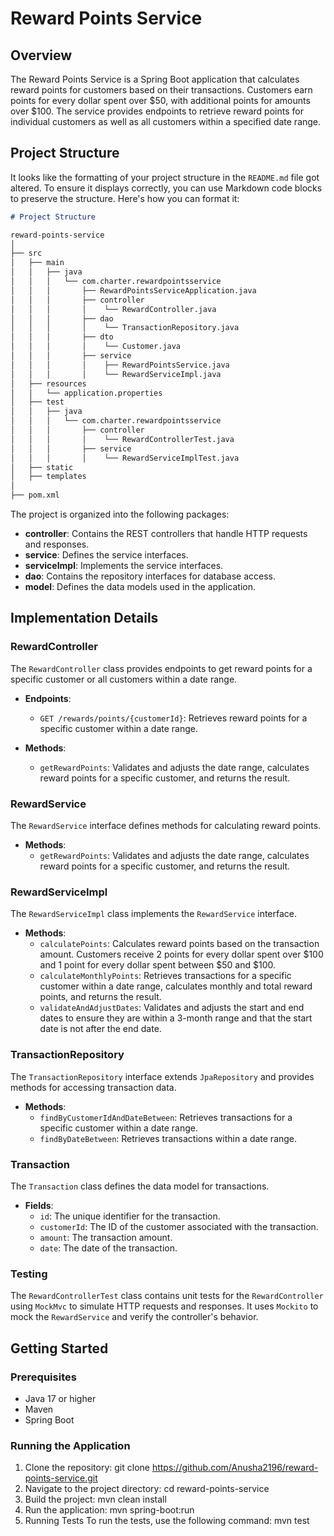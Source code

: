 # Reward Points Service

## Overview
The Reward Points Service is a Spring Boot application that calculates reward points for customers based on their transactions. Customers earn points for every dollar spent over $50, with additional points for amounts over $100. The service provides endpoints to retrieve reward points for individual customers as well as all customers within a specified date range.

## Project Structure
It looks like the formatting of your project structure in the `README.md` file got altered. To ensure it displays correctly, you can use Markdown code blocks to preserve the structure. Here's how you can format it:

```markdown
# Project Structure

reward-points-service
│
├── src
│   ├── main
│   │   ├── java
│   │   │   └── com.charter.rewardpointsservice
│   │   │       ├── RewardPointsServiceApplication.java
│   │   │       ├── controller
│   │   │       │    └── RewardController.java
│   │   │       ├── dao
│   │   │       │    └── TransactionRepository.java
│   │   │       ├── dto
│   │   │       │    └── Customer.java
│   │   │       ├── service
│   │   │       │    ├── RewardPointsService.java
│   │   │       │    └── RewardServiceImpl.java
│   ├── resources
│   │   └── application.properties
│   ├── test
│   │   ├── java
│   │   │   └── com.charter.rewardpointsservice
│   │   │       ├── controller
│   │   │       │    └── RewardControllerTest.java
│   │   │       ├── service
│   │   │       │    └── RewardServiceImplTest.java
│   ├── static
│   ├── templates
│
├── pom.xml
```

The project is organized into the following packages:

- **controller**: Contains the REST controllers that handle HTTP requests and responses.
- **service**: Defines the service interfaces.
- **serviceImpl**: Implements the service interfaces.
- **dao**: Contains the repository interfaces for database access.
- **model**: Defines the data models used in the application.

## Implementation Details

### RewardController
The `RewardController` class provides endpoints to get reward points for a specific customer or all customers within a date range.

- **Endpoints**:
  - `GET /rewards/points/{customerId}`: Retrieves reward points for a specific customer within a date range.

- **Methods**:
  - `getRewardPoints`: Validates and adjusts the date range, calculates reward points for a specific customer, and returns the result.

### RewardService
The `RewardService` interface defines methods for calculating reward points.

- **Methods**:
  - `getRewardPoints`: Validates and adjusts the date range, calculates reward points for a specific customer, and returns the result.

### RewardServiceImpl
The `RewardServiceImpl` class implements the `RewardService` interface.

- **Methods**:
  - `calculatePoints`: Calculates reward points based on the transaction amount. Customers receive 2 points for every dollar spent over $100 and 1 point for every dollar spent between $50 and $100.
  - `calculateMonthlyPoints`: Retrieves transactions for a specific customer within a date range, calculates monthly and total reward points, and returns the result.
   - `validateAndAdjustDates`: Validates and adjusts the start and end dates to ensure they are within a 3-month range and that the start date is not after the end date.


### TransactionRepository
The `TransactionRepository` interface extends `JpaRepository` and provides methods for accessing transaction data.

- **Methods**:
  - `findByCustomerIdAndDateBetween`: Retrieves transactions for a specific customer within a date range.
  - `findByDateBetween`: Retrieves transactions within a date range.

### Transaction
The `Transaction` class defines the data model for transactions.

- **Fields**:
  - `id`: The unique identifier for the transaction.
  - `customerId`: The ID of the customer associated with the transaction.
  - `amount`: The transaction amount.
  - `date`: The date of the transaction.

### Testing
The `RewardControllerTest` class contains unit tests for the `RewardController` using `MockMvc` to simulate HTTP requests and responses. It uses `Mockito` to mock the `RewardService` and verify the controller's behavior.

## Getting Started
### Prerequisites
- Java 17 or higher
- Maven
- Spring Boot

### Running the Application
1. Clone the repository:
   git clone https://github.com/Anusha2196/reward-points-service.git
2. Navigate to the project directory:
   cd reward-points-service
3. Build the project:
   mvn clean install
4. Run the application:
   mvn spring-boot:run
5. Running Tests
   To run the tests, use the following command:
   mvn test
   





